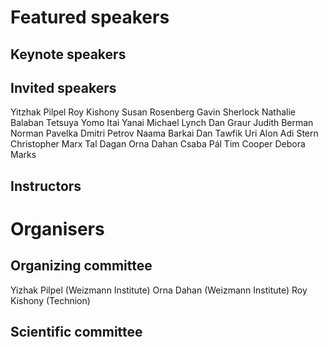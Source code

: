 # Featured speakers

## Keynote speakers


## Invited speakers

Yitzhak Pilpel
Roy Kishony
Susan Rosenberg
Gavin Sherlock
Nathalie Balaban
Tetsuya Yomo
Itai Yanai
Michael Lynch
Dan Graur
Judith Berman
Norman Pavelka
Dmitri Petrov
Naama Barkai
Dan Tawfik
Uri Alon
Adi Stern
Christopher Marx
Tal Dagan
Orna Dahan
Csaba Pál
Tim Cooper
Debora Marks


## Instructors


# Organisers


## Organizing committee

Yizhak Pilpel (Weizmann Institute)
Orna Dahan (Weizmann Institute)
Roy Kishony (Technion)

## Scientific committee
